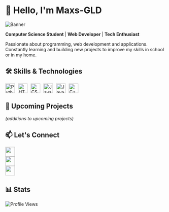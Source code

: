 # 👋 Hello, I'm Maxs-GLD 

![Banner](https://img.freepik.com/photos-premium/fond-technologie-abstrait-code-programmation-developpeur-logiciels-script-informatique_34663-31.jpg)

**Computer Science Student** | **Web Developer** | **Tech Enthusiast**

Passionate about programming, web development and applications. Constantly learning and building new projects to improve my skills in school or in my home.

## 🛠 Skills & Technologies

<div style="display: flex; gap: 10px; flex-wrap: wrap;">
  <img src="https://www.python.org/static/img/python-logo.png" height="30" alt="Python">
  
  <img src="https://upload.wikimedia.org/wikipedia/commons/6/61/HTML5_logo_and_wordmark.svg" height="30" alt="HTML5">
  
  <img src="https://upload.wikimedia.org/wikipedia/commons/d/d5/CSS3_logo_and_wordmark.svg" height="30" alt="CSS3">
  
  <img src="https://upload.wikimedia.org/wikipedia/commons/9/99/Unofficial_JavaScript_logo_2.svg" height="30" alt="JavaScript">
  
  <img src="https://upload.wikimedia.org/wikipedia/commons/1/18/java.svg" height="30" alt="Java">
  
  <img src="https://upload.wikimedia.org/wikipedia/commons/1/18/ISO_C%2B%2B_Logo.svg" height="30" alt="C++">
</div>

## 🚀 Upcoming Projects

*(additions to upcoming projects)*

## 📫 Let's Connect

[<img src="https://cdn-icons-png.flaticon.com/512/124/124021.png" width="30">](https://twitter.com/max49x2)\
[<img src="https://upload.wikimedia.org/wikipedia/commons/a/a5/Instagram_icon.png" width="30">](https://www.instagram.com/maxs_gld/)\
[<img src="https://cdn-icons-png.flaticon.com/512/25/25231.png" width="30">](https://github.com/maxs-gld)

## 📊 Stats

![Profile Views](https://profile-counter.glitch.me/maxs-gld/count.svg)
